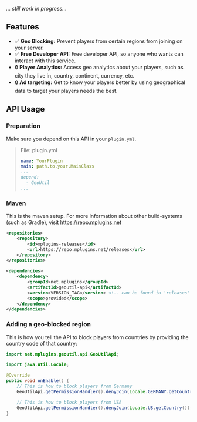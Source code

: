 *... still work in progress...*

## Features
- ✅ **Geo Blocking:** Prevent players from certain regions from joining on your server.
- ✅ **Free Developer API:** Free developer API, so anyone who wants can interact with this service.
- 🔒 **Player Analytics:** Access geo analytics about your players, such as city they live in, country, continent, currency, etc.
- 🔒 **Ad targeting:** Get to know your players better by using geographical data to target your players needs the best.

## API Usage
### Preparation
Make sure you depend on this API in your `plugin.yml`.
> File: plugin.yml
>```yaml
>name: YourPlugin
>main: path.to.your.MainClass
>...
>depend:
>   - GeoUtil
>...
>```

### Maven
This is the maven setup. For more information about other build-systems (such as Gradle), visit https://repo.mplugins.net
```xml
<repositories>
    <repository>
        <id>mplugins-releases</id>
        <url>https://repo.mplugins.net/releases</url>
    </repository>
</repositories>
```
```xml
<dependencies>
    <dependency>
        <groupId>net.mplugins</groupId>
        <artifactId>geoutil-api</artifactId>
        <version>VERSION_TAG</version> <!-- can be found in 'releases' -->
        <scope>provided</scope>
    </dependency>
</dependencies>
```

### Adding a geo-blocked region
This is how you tell the API to block players from countries by providing the country code of that country:

```java
import net.mplugins.geoutil.api.GeoUtilApi;

import java.util.Locale;

@Override
public void onEnable() {
    // This is how to block players from Germany
    GeoUtilApi.getPermissionHandler().denyJoin(Locale.GERMANY.getCountry());

    // This is how to block players from USA
    GeoUtilApi.getPermissionHandler().denyJoin(Locale.US.getCountry());
}
```
